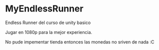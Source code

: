 # MyEndlessRunner
Endless Runner del curso de unity basico

Jugar en 1080p para la mejor experiencia.

No pude impementar tienda entonces las monedas no sriven de nada :C
